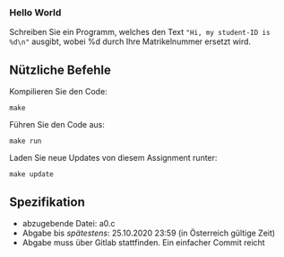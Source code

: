 ### Hello World

Schreiben Sie ein Programm, welches den Text `"Hi, my student-ID is %d\n"` ausgibt, wobei %d durch Ihre Matrikelnummer ersetzt wird.


## Nützliche Befehle

Kompilieren Sie den Code:
```
make
```

Führen Sie den Code aus:
```
make run
```

Laden Sie neue Updates von diesem Assignment runter:
```
make update
```

## Spezifikation
 * abzugebende Datei: a0.c
 * Abgabe bis *spätestens*: 25.10.2020 23:59 (in Österreich gültige Zeit)
 * Abgabe muss über Gitlab stattfinden. Ein einfacher Commit reicht
